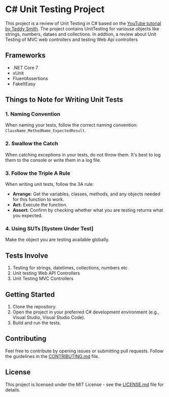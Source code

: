 # C# Unit Testing Project

This project is a review of Unit Testing in C# based on the [YouTube tutorial by Teddy Smith](https://www.youtube.com/playlist?list=PL82C6-O4XrHeyeJcI5xrywgpfbrqdkQd4). The project contains UnitTesting for variouse objects like strings, numbers, dataes and collections. In addtion, a review about Unit Testing of MVC web controllers and testing Web Api controllers

## Frameworks

- .NET Core 7
- xUnit
- FluentAssertions
- FakeItEasy

## Things to Note for Writing Unit Tests

### 1. Naming Convention

When naming your tests, follow the correct naming convention: `ClassName_MethodName_ExpectedResult`.

### 2. Swallow the Catch

When catching exceptions in your tests, do not throw them. It's best to log them to the console or write them in a log file.

### 3. Follow the Triple A Rule

When writing unit tests, follow the 3A rule:

- **Arrange:** Get the variables, classes, methods, and any objects needed for this function to work.
- **Act:** Execute the function.
- **Assert:** Confirm by checking whether what you are testing returns what you expected.

### 4. Using SUTs [System Under Test]

Make the object you are testing available globally.

## Tests Involve

1. Testing for strings, datetimes, collections, numbers etc
2. Unit testing Web API Controllers
3. Unit Testing MVC Controllers

## Getting Started

1. Clone the repository.
2. Open the project in your preferred C# development environment (e.g., Visual Studio, Visual Studio Code).
3. Build and run the tests.

## Contributing

Feel free to contribute by opening issues or submitting pull requests. Follow the guidelines in the [CONTRIBUTING.md](CONTRIBUTING.md) file.

## License

This project is licensed under the MIT License - see the [LICENSE.md](LICENSE.md) file for details.
